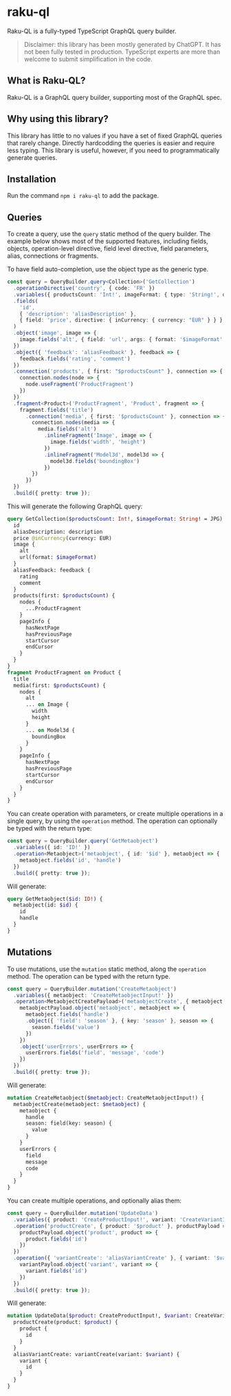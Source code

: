 # raku-ql

Raku-QL is a fully-typed TypeScript GraphQL query builder.

> Disclaimer: this library has been mostly generated by ChatGPT. It has not been fully tested in production. TypeScript experts are more than welcome to submit simplification in the code.

## What is Raku-QL?

Raku-QL is a GraphQL query builder, supporting most of the GraphQL spec.

## Why using this library?

This library has little to no values if you have a set of fixed GraphQL queries that rarely change. Directly hardcodding the queries is easier and require less typing. This library is useful, however, if you need to programmatically generate queries.

## Installation

Run the command `npm i raku-ql` to add the package.

## Queries

To create a query, use the `query` static method of the query builder. The example below shows most of the supported features, including fields, objects, operation-level directive, field level directive, field parameters, alias, connections or fragments.

To have field auto-completion, use the object type as the generic type.

```ts
const query = QueryBuilder.query<Collection>('GetCollection')
  .operationDirective('country', { code: 'FR' })
  .variables({ productsCount: 'Int!', imageFormat: { type: 'String!', defaultValue: 'JPG' } })
  .fields(
    'id', 
    { 'description': 'aliasDescription' }, 
    { field: 'price', directive: { inCurrency: { currency: "EUR" } } },
  )
  .object('image', image => {
    image.fields('alt', { field: 'url', args: { format: '$imageFormat' }})
  })
  .object({ 'feedback': 'aliasFeedback' }, feedback => {
    feedback.fields('rating', 'comment')
  })
  .connection('products', { first: "$productsCount" }, connection => {
    connection.nodes(node => {
      node.useFragment('ProductFragment')
    })
  })
  .fragment<Product>('ProductFragment', 'Product', fragment => {
    fragment.fields('title')
      .connection('media', { first: '$productsCount' }, connection => {
        connection.nodes(media => {
          media.fields('alt')
            .inlineFragment('Image', image => {
              image.fields('width', 'height')
            })
            .inlineFragment('Model3d', model3d => {
              model3d.fields('boundingBox')
            })
        })
      })
  })
  .build({ pretty: true });
```

This will generate the following GraphQL query:

```graphql
query GetCollection($productsCount: Int!, $imageFormat: String! = JPG) @country(code: FR) {
  id
  aliasDescription: description
  price @inCurrency(currency: EUR)
  image {
    alt
    url(format: $imageFormat)
  }
  aliasFeedback: feedback {
    rating
    comment
  }
  products(first: $productsCount) {
    nodes {
      ...ProductFragment
    }
    pageInfo {
      hasNextPage
      hasPreviousPage
      startCursor
      endCursor
    }
  }
}
fragment ProductFragment on Product {
  title
  media(first: $productsCount) {
    nodes {
      alt
      ... on Image {
        width
        height
      }
      ... on Model3d {
        boundingBox
      }
    }
    pageInfo {
      hasNextPage
      hasPreviousPage
      startCursor
      endCursor
    }
  }
}
```

You can create operation with parameters, or create multiple operations in a single query, by using the `operation` method. The operation
can optionally be typed with the return type:

```ts
const query = QueryBuilder.query('GetMetaobject')
  .variables({ id: 'ID!' })
  .operation<Metaobject>('metaobject', { id: '$id' }, metaobject => {
    metaobject.fields('id', 'handle')
  })
  .build({ pretty: true });
```

Will generate:

```graphql
query GetMetaobject($id: ID!) {
  metaobject(id: $id) {
    id
    handle
  }
}
```

## Mutations

To use mutations, use the `mutation` static method, along the `operation` method. The operation can be typed with the return type.

```ts
const query = QueryBuilder.mutation('CreateMetaobject')
  .variables({ metaobject: 'CreateMetaobjectInput!' })
  .operation<MetaobjectCreatePayload>('metaobjectCreate', { metaobject: '$metaobject' }, metaobjectPayload => {
    metaobjectPayload.object('metaobject', metaobject => {
      metaobject.fields('handle')
      .object({ 'field': 'season' }, { key: 'season' }, season => {
        season.fields('value')
      })
    })
    .object('userErrors', userErrors => {
      userErrors.fields('field', 'message', 'code')
    })
  })
  .build({ pretty: true });
```

Will generate:

```graphql
mutation CreateMetaobject($metaobject: CreateMetaobjectInput!) {
  metaobjectCreate(metaobject: $metaobject) {
    metaobject {
      handle
      season: field(key: season) {
        value
      }
    }
    userErrors {
      field
      message
      code
    }
  }
}
```

You can create multiple operations, and optionally alias them:

```ts
const query = QueryBuilder.mutation('UpdateData')
  .variables({ product: 'CreateProductInput!', variant: 'CreateVariantInput' })
  .operation('productCreate', { product: '$product' }, productPayload => {
    productPayload.object('product', product => {
      product.fields('id')
    })
  })
  .operation({ 'variantCreate': 'aliasVariantCreate' }, { variant: '$variant' }, variantPayload => {
    variantPayload.object('variant', variant => {
      variant.fields('id')
    })
  })
  .build({ pretty: true });
```

Will generate:

```graphql
mutation UpdateData($product: CreateProductInput!, $variant: CreateVariantInput) {
  productCreate(product: $product) {
    product {
      id
    }
  }
  aliasVariantCreate: variantCreate(variant: $variant) {
    variant {
      id
    }
  }
}
```